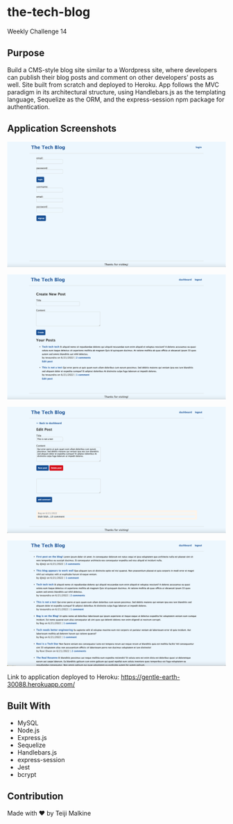 # the-tech-blog
Weekly Challenge 14

## Purpose

Build a CMS-style blog site similar to a Wordpress site, where developers can publish their blog posts and comment on other developers’ posts as well. Site built from scratch and deployed to Heroku. App follows the MVC paradigm in its architectural structure, using Handlebars.js as the templating language, Sequelize as the ORM, and the express-session npm package for authentication.

## Application Screenshots

![Getting Started](./public/images/Screen%20Shot%202022-06-21%20at%201.34.21%20AM.png)

![Getting Started](./public/images/Screen%20Shot%202022-06-21%20at%201.34.04%20AM.png)

![Getting Started](./public/images/Screen%20Shot%202022-06-21%20at%201.34.15%20AM.png)

![Getting Started](./public/images/Screen%20Shot%202022-06-21%20at%201.33.54%20AM.png)


Link to application deployed to Heroku: https://gentle-earth-30088.herokuapp.com/

## Built With

- MySQL
- Node.js
- Express.js
- Sequelize
- Handlebars.js
- express-session
- Jest
- bcrypt

## Contribution
Made with ❤️ by Teiji Malkine


